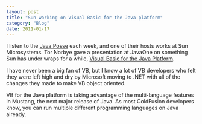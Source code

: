```yaml
---
layout: post
title: "Sun working on Visual Basic for the Java platform"
category: "Blog"
date: 2011-01-17
---
```



I listen to the [Java Posse](http://www.javaposse.com/) each week, and one of their hosts works at Sun Microsystems. Tor Norbye gave a presentation at JavaOne on something Sun has under wraps for a while, [Visual Basic for the Java Platform](http://blogs.sun.com/roller/page/tor?entry=project_semplice_visual_basic_for).

I have never been a big fan of VB, but I know a lot of VB developers who felt they were left high and dry by Microsoft moving to .NET with all of the changes they made to make VB object oriented.

VB for the Java platform is taking advantage of the multi-language features in Mustang, the next major release of Java. As most ColdFusion developers know, you can run multiple different programming languages on Java already.
